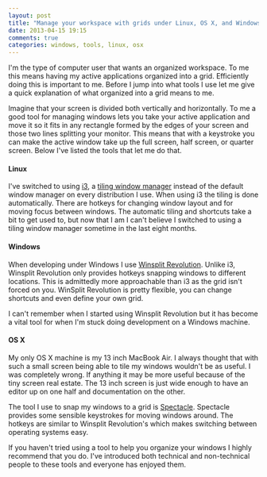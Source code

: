 ```yaml
---
layout: post
title: "Manage your workspace with grids under Linux, OS X, and Windows"
date: 2013-04-15 19:15
comments: true
categories: windows, tools, linux, osx
---
```


I'm the type of computer user that wants an organized
workspace. To me this means having my active applications organized
into a grid. Efficiently doing this is important to me. Before I jump
into what tools I use let me give a quick explanation of what
organized into a grid means to me.

Imagine that your screen is divided both vertically and
horizontally. To me a good tool for managing windows lets you take
your active application and move it so it fits in any rectangle formed
by the edges of your screen and those two lines splitting your
monitor. This means that with a keystroke you can make the active
window take up the full screen, half screen, or quarter screen. Below
I've listed the tools that let me do that.

#### Linux ####

I've switched to using [i3](http://i3wm.org/), a
[tiling window manager](http://en.wikipedia.org/wiki/Tiling_window_manager)
instead of the default window manager on every distribution I use. When using
i3 the tiling is done automatically. There are hotkeys for changing
window layout and for moving focus between windows. The automatic tiling and
shortcuts take a bit to get used to, but now that I am I can't believe
I switched to using a tiling window manager sometime in the last eight
months.

#### Windows ####

When developing under Windows I use
[Winsplit Revolution](http://winsplit-revolution.com/). Unlike i3,
Winsplit Revolution only provides hotkeys snapping windows to
different locations. This is admittedly more approachable than i3 as
the grid isn't forced on you. WinSplit Revolution is pretty flexible,
you can change shortcuts and even define your own grid.

I can't remember when I started using Winsplit Revolution but it has
become a vital tool for when I'm stuck doing development on a Windows
machine.

#### OS X ####

My only OS X machine is my 13 inch MacBook Air. I always thought that
with such a small screen being able to tile my windows wouldn't be as
useful. I  was completely wrong. If anything it may be more useful
because of the tiny screen real estate. The 13 inch screen is just wide
enough to have an editor up on one half and documentation on the
other.

The tool I use to snap my windows to a grid is
[Spectacle](http://spectacleapp.com/). Spectacle provides some
sensible keystrokes for moving windows around. The hotkeys are
similar to Winsplit Revolution's which makes switching between
operating systems easy.

If you haven't tried using a tool to help you organize your windows I
highly recommend that you do. I've introduced both technical and
non-technical people to these tools and everyone has enjoyed them.
